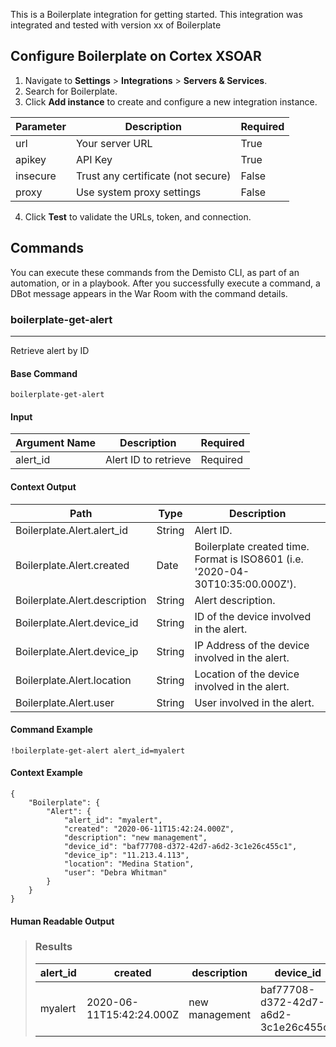 This is a Boilerplate integration for getting started.
This integration was integrated and tested with version xx of Boilerplate
## Configure Boilerplate on Cortex XSOAR

1. Navigate to **Settings** > **Integrations** > **Servers & Services**.
2. Search for Boilerplate.
3. Click **Add instance** to create and configure a new integration instance.

| **Parameter** | **Description** | **Required** |
| --- | --- | --- |
| url | Your server URL | True |
| apikey | API Key | True |
| insecure | Trust any certificate \(not secure\) | False |
| proxy | Use system proxy settings | False |

4. Click **Test** to validate the URLs, token, and connection.
## Commands
You can execute these commands from the Demisto CLI, as part of an automation, or in a playbook.
After you successfully execute a command, a DBot message appears in the War Room with the command details.
### boilerplate-get-alert
***
Retrieve alert by ID


#### Base Command

`boilerplate-get-alert`
#### Input

| **Argument Name** | **Description** | **Required** |
| --- | --- | --- |
| alert_id | Alert ID to retrieve | Required | 


#### Context Output

| **Path** | **Type** | **Description** |
| --- | --- | --- |
| Boilerplate.Alert.alert_id | String | Alert ID. | 
| Boilerplate.Alert.created | Date | Boilerplate created time. Format is ISO8601 \(i.e. '2020\-04\-30T10:35:00.000Z'\). | 
| Boilerplate.Alert.description | String | Alert description. | 
| Boilerplate.Alert.device_id | String | ID of the device involved in the alert. | 
| Boilerplate.Alert.device_ip | String | IP Address of the device involved in the alert. | 
| Boilerplate.Alert.location | String | Location of the device involved in the alert. | 
| Boilerplate.Alert.user | String | User involved in the alert. | 


#### Command Example
```!boilerplate-get-alert alert_id=myalert```

#### Context Example
```
{
    "Boilerplate": {
        "Alert": {
            "alert_id": "myalert",
            "created": "2020-06-11T15:42:24.000Z",
            "description": "new management",
            "device_id": "baf77708-d372-42d7-a6d2-3c1e26c455c1",
            "device_ip": "11.213.4.113",
            "location": "Medina Station",
            "user": "Debra Whitman"
        }
    }
}
```

#### Human Readable Output

>### Results
>|alert_id|created|description|device_id|device_ip|location|user|
>|---|---|---|---|---|---|---|
>| myalert | 2020-06-11T15:42:24.000Z | new management | baf77708-d372-42d7-a6d2-3c1e26c455c1 | 11.213.4.113 | Medina Station | Debra Whitman |

